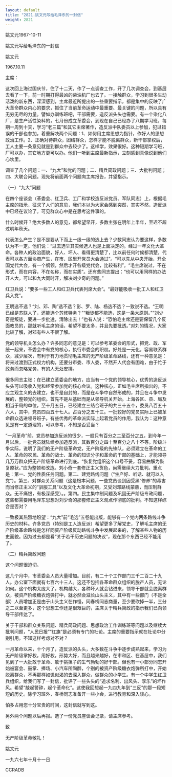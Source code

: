 ```yaml
---
layout: default
title: "2821.姚文元写给毛泽东的一封信"
weight: 2821
---
```


姚文元1967-10-11

姚文元写给毛泽东的一封信

姚文元

1967.10.11

主席：

这次回上海过国庆节，住了十二天，作了一点调查工作，开了几次调查会，到基层去看了一下，前一时期打得最凶的柴油机厂也去了。一接触群众，学习到很多生动活泼的新东西，深深感到，主席最近所提出的一些重要指示，都是集中的反映了广大革命群众内心的要求，抓住了当前革命运动中最重要、最关键的问题，所以具有无穷无尽的力量。譬如办训练班吧，干部需要，造反派头头也需要。有一个染化八厂，是生产活性染料的，七月份成立革委会，到现在自己已经办了八期学习班，每期一周到十天，学习“老三篇”和其它主席著作，造反派中队委员以上参加，犯过错误的干部也参加，着重解决两个问题：1、如何用主席思想为指针，作好人的思想政治工作。2、正确对待群众，团结群众，怎样才能不脱离群众，新干部掌权后，工人主要一条意见就是到群众中去较少了。这样学，效果很好。这种短期学习班，厂可以办，其它地方更可以办。他们一听到主席最新指示，立刻感到真像说到他们心坎里。

调查了几个问题：一、“九大”和党的问题；二、精兵简政问题；三、大批判问题；四、大联合问题。现先将前面两个问题向主席报告，并望指示。

（一）“九大”问题

在四个座谈会（革委会、红卫兵、工厂和学校造反派党员、军队同志）上，根据毛主席的指示，征求了人们的意见，我们本以为大家会感到突然，其实不然，造反派中已经在议论了。可见群众心中是在思考这件事的。

什么时候开？绝大多数人的意见，都希望早开，多数主张在明年上半年，至迟不超过明年秋天。

代表怎么产生？是不是要从下而上一级一级的选上去？少数同志认为要这样，多数认为不一定。他们说：“过去选举其实候选人也是上面决定的。经过一年文化大革命。各种人的政治面貌，好人、坏人、看得更清楚了，比以前任何时候都清楚，代表可以各方面协商产生，在市、区里开党员大会通过”。“可以先从中央开始，开全国党代大会，有一个纲领，然后才开各级党代会，比较有利”。“毛主席说过，不在形式，而在内容，不在名称，而在实质”。还有些同志提出：“也可以用同样的办法开人大，可以和九大同时开，解决刘少奇的问题。”

红卫兵说：“要多一些工人和红卫兵代表列席大会”。“最好能吸收一批工人和红卫兵入党”。

王明选不选？“刘、邓、陶”选不选？彭、罗、陆、杨选不选？一致说不选。“王明已经是苏联人了，还能选个苏修特务？”“叛徒都不能选，这是一条大原则。”“刘少奇是叛徒，要进一步批透，清除出去！”也有人说：“恐怕毛主席还是要保留几个反面教员的，那就听毛主席的话，希望不要太多，并且先要批透。”对刘的情况，大家比较了解，对邓有些人不很了解。

党的领导机关怎么办？许多同志的意见是：可以参考革委会的形式，把党、政、军统一起来，革委会中有党的核心，执行市委会的职权。好处是一元化，容易联系群众，减少层次，有利于有力地贯彻毛主席的无产阶级革命路线，还有一种意见是：将来过渡到正式权力机构，还要分市委、市人委，不然开人代会有困难，由于忙于政务而忽略党务，有的人无处安排。

很多同志主张：在已建立革委会的地方，应当有一个党的领导核心，优秀的造反派头头可以吸收入党和经常参加党的核心会议。这种核心，正如毛主席所指出的，不应主观主义的去建立，也不是自封的，而是在斗争中自然形成的，并且在斗争中发展的，整顿党的组织。首先不是从基础而是从领导机关开始。上海各区、县、局及相当于局的单位，至十月五日，已经建立三结合班子的共三十五个，委员八百五十六人，其中，党员四百五十七人。占百分之五十三。一批较好的党员实际上已被革命群众选进领导班子。有些优秀的革命派实际上起着党员的作用，我认为：这种意见是有一定道理的，可以参考，不知是否妥当？

“一月革命”前，党员参加造反派的很少，一般只有百分之二至百分之五，到今年一月以后，一批党员就陆续参加造反派，其数百分之四十至百分之八十不等。阶级斗争实际，说明了我们的无产阶级革命党，无产阶级的先锋队，必须建立在革命的工人、革命的农民、革命的战士、革命的知识分子和革命的干部的基础上，才能领导几万万群众把无产阶级革命进行到底。“恢复党组织这个口号不妥，容易曲解为恢复原状。”应为整顿和改造。刘小奇一套修正主义货色，尚需继续大力批判。重点是：第一、党的性质任务问题。第二、建党路线问题（“生产好、听话、就可以入党”）。第三、对群众关系问题（这是根本问题，一些党员谈到因受黑“修养”的毒害而当修正主义的“驯服工具”以及文化大革命初期，又受刘邓路线蒙蔽，而压制群众。无不痛恨，有极深感受）。。第四。民主集中制问题及巩固无产阶级专政问题，这些都需要用毛泽东思想对刘少奇的那套修正主义观点作彻底的批判。不知这样综合是否对？

一致极其热烈地盼望：“九大”前“毛选”五卷能出版，能够有一个党内两条路线斗争历史的材料。许多党员（特别是工人造反派）希望更多了解党史，了解毛主席的无产阶级革命路线是怎样同资产阶级反动路线斗争中发展起来的，了解某些人物的历史面貌。因为过去都是看“关于若干历史问题的决议”，现在那个东西已经不能用了。

（二）精兵简政问题

这个问题很迫切。

这几个月中，市革委会人员大量增加。目前，有二十个工作部门三千二百二十九人。办公室下面就有七百六十三人。这还不包括各革命群众组织的脱产人员，无论如何。这个机构太庞大了。机构越大，各种坏人就会钻进来，领导干部就会脱离群众，被资产阶级糖衣炮弹打中，就必然会滋长山头主义，其中有一些部门（不是全部）人员增加正是由于山头主义在作怪，同春桥同志商量，至少要砍掉一半，三分之二以至更多，这个思想工作还是很艰巨的，主席关于精兵简政的指示我们已向领导干部传达了。

关于干部和群众关系问题、精兵简政问题、思想政治工作训练班等问题以及继续大批判问题，“人民日报”“红旗”是必须有专门的社论。主席的重要指示就在社论中分别引用。不知这样考虑对不对？

一月革命以来，十个月了，造反派的头头，大多数在斗争中逐步成熟起来，学习为无产阶级掌好权，用好权，形势大好，而且越来越好，在市和区、在基层中，我们见到了一大批敢于革命、敢于挑担子的生气勃勃的好干部。但也有一小部分同志开始被宴会、鼓掌、捧场、小汽车所陶醉，个别的被资产阶级糖衣炮弹所打中，开始脱离群众，不再那样如饥似渴的去深入群众，做群众的小学生。有一个中学生红卫兵组织，给我们写了一封信，批评了一些头头的“追求名利、出风头、享乐”的坏作风。希望“敲起警钟，起个革命化”。这使我回想起一九四九年到“三反”的那一段短短的历史。除学习班外，春桥同志准备开一些小会，进行教育和深入谈心。

怕多占用您十分宝贵的时间，这封信就写到这。

另外两个问题以后再报。选了一份党员座谈会记录，请主席参考。

致

无产阶级革命敬礼！

姚文元

一九六七年十月十一日

CCRADB

